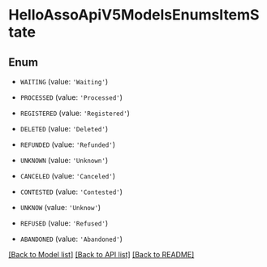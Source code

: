 # HelloAssoApiV5ModelsEnumsItemState


## Enum

* `WAITING` (value: `'Waiting'`)

* `PROCESSED` (value: `'Processed'`)

* `REGISTERED` (value: `'Registered'`)

* `DELETED` (value: `'Deleted'`)

* `REFUNDED` (value: `'Refunded'`)

* `UNKNOWN` (value: `'Unknown'`)

* `CANCELED` (value: `'Canceled'`)

* `CONTESTED` (value: `'Contested'`)

* `UNKNOW` (value: `'Unknow'`)

* `REFUSED` (value: `'Refused'`)

* `ABANDONED` (value: `'Abandoned'`)

[[Back to Model list]](../README.md#documentation-for-models) [[Back to API list]](../README.md#documentation-for-api-endpoints) [[Back to README]](../README.md)


